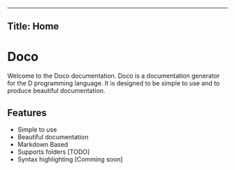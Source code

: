 ----
Title: Home
----
# Doco
Welcome to the Doco documentation. Doco is a documentation generator for the D programming language. It is designed to be simple to use and to produce beautiful documentation.

## Features
- Simple to use
- Beautiful documentation
- Markdown Based
- Supports folders [TODO]
- Syntax highlighting [Comming soon]

